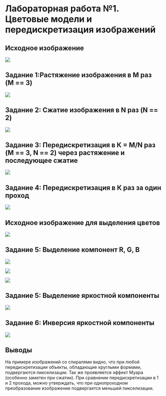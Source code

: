 # Лабораторная работа №1. Цветовые модели и передискретизация изображений 

## Исходное изображение
![](pictures_src/square.png)

## Задание 1:Растяжение изображения в M раз (M == 3)
![](pictures_results/stretched_image.bmp)

## Задание 2: Сжатие изображения в N раз (N == 2)
![](pictures_results/compressed_image.bmp)
 
## Задание 3: Передискретизация в К = М/N раз (M == 3, N == 2) через растяжение и последующее сжатие
![](pictures_results/resampled_image_two_pass.bmp)

## Задание 4: Передискретизация в К раз за один проход
![](pictures_results/resampled_image_one_pass.bmp)

## Исходное изображение для выделения цветов
![](pictures_src/football.png)

## Задание 5: Выделение компонент R, G, B

![](pictures_results/R_football.png)

![](pictures_results/G_football.png)

![](pictures_results/B_football.png)

## Задание 5: Выделение яркостной компоненты

![](pictures_results/I_football.png)

## Задание 6: Инверсия яркостной компоненты

![](pictures_results/Inverted_football.png)

## Выводы
На примере изображений со спиралями видно, что при любой передискретизации объекты, обладающие круглыми формами,
подвергаются пикселизации. Так же проявляется эффект Муара (особенно заметен при сжатии).
При сравнении передискретизации в 1 и 2 прохода, можно утверждать, что при однопроходном преобразовании
изображение подвергается меньшей пикселизации.
